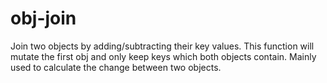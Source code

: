# obj-join
Join two objects by adding/subtracting their key values. This function will mutate the first obj and only keep keys which both objects contain.
Mainly used to calculate the change between two objects.